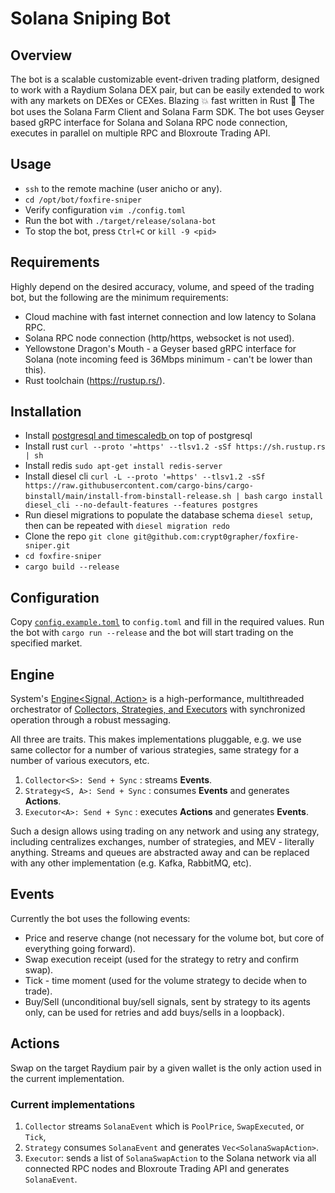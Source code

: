 Solana Sniping Bot
=======================

## Overview

The bot is a scalable customizable event-driven trading platform, designed to work with a Raydium Solana DEX pair, but
can be easily extended to work with any markets on DEXes or CEXes.
Blazing 💥 fast written in Rust 🦀
The bot uses the Solana Farm Client and Solana Farm SDK.
The bot uses Geyser based gRPC interface for Solana and Solana RPC node connection, executes in parallel on multiple RPC
and Bloxroute Trading API.

## Usage

- `ssh` to the remote machine (user anicho or any).
- `cd /opt/bot/foxfire-sniper`
- Verify configuration `vim ./config.toml`
- Run the bot with `./target/release/solana-bot`
- To stop the bot, press `Ctrl+C` or `kill -9 <pid>`

## Requirements

Highly depend on the desired accuracy, volume, and speed of the trading bot, but the following are the minimum
requirements:

- Cloud machine with fast internet connection and low latency to Solana RPC.
- Solana RPC node connection (http/https, websocket is not used).
- Yellowstone Dragon's Mouth - a Geyser based gRPC interface for Solana (note incoming feed is 36Mbps minimum - can't be lower than this).
- Rust toolchain (https://rustup.rs/).

## Installation
- Install [ postgresql and timescaledb ](https://docs.timescale.com/self-hosted/latest/install/installation-linux/)on top of postgresql
- Install rust `curl --proto '=https' --tlsv1.2 -sSf https://sh.rustup.rs | sh`
- Install redis `sudo apt-get install redis-server`
- Install diesel cli `curl -L --proto '=https' --tlsv1.2 -sSf https://raw.githubusercontent.com/cargo-bins/cargo-binstall/main/install-from-binstall-release.sh | bash`
`cargo install diesel_cli --no-default-features --features postgres`
- Run diesel migrations to populate the database schema `diesel setup`, then can be repeated with `diesel migration redo`
- Clone the repo `git clone git@github.com:crypt0grapher/foxfire-sniper.git`
- `cd foxfire-sniper`
- `cargo build --release`

## Configuration

Copy [`config.example.toml`](./config.example.toml) to `config.toml` and fill in the required values.
Run the bot with `cargo run --release` and the bot will start trading on the specified market.

## Engine

System's [Engine<Signal, Action>](./src/engine.rs) is a high-performance, multithreaded orchestrator
of [Collectors, Strategies, and Executors](./src/types/engine.rs) with synchronized operation through a robust
messaging.

All three are traits. This makes implementations pluggable, e.g. we use same collector for a number of various
strategies, same strategy for a number of various executors, etc.

1. `Collector<S>: Send + Sync` : streams **Events**.
2. `Strategy<S, A>: Send + Sync` : consumes **Events** and generates **Actions**.
3. `Executor<A>: Send + Sync` : executes **Actions** and generates **Events**.

Such a design allows using trading on any network and using any strategy, including centralizes exchanges, number of
strategies, and MEV -
literally anything. Streams and queues are abstracted away and can be replaced with any other implementation (e.g.
Kafka, RabbitMQ, etc).

## Events

Currently the bot uses the following events:

- Price and reserve change (not necessary for the volume bot, but core of everything going forward).
- Swap execution receipt (used for the strategy to retry and confirm swap).
- Tick - time moment (used for the volume strategy to decide when to trade).
- Buy/Sell (unconditional buy/sell signals, sent by strategy to its agents only, can be used for retries and add
  buys/sells in a loopback).

## Actions

Swap on the target Raydium pair by a given wallet is the only action used in the current implementation.


### Current implementations

1. `Collector` streams `SolanaEvent` which is `PoolPrice`, `SwapExecuted`, or `Tick`,
2. `Strategy` consumes `SolanaEvent` and generates `Vec<SolanaSwapAction>`.
3. `Executor`: sends a list of `SolanaSwapAction` to the Solana network via all connected RPC nodes and Bloxroute
   Trading API and generates `SolanaEvent`.
